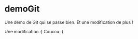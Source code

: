 # demoGit
Une démo de Git qui se passe bien.
Et une modification de plus !


Une modification  :) 
Coucou :) 
